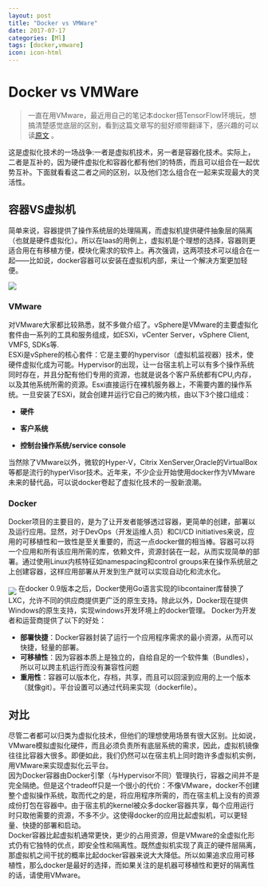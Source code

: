 ```yaml
---
layout: post
title: "Docker vs VMWare"
date: 2017-07-17
categories: [Ml]
tags: [docker,vmware]
icon: icon-html
---
```

# Docker vs VMWare

> 一直在用VMware，最近用自己的笔记本docker搭TensorFlow环境玩，想搞清楚感觉底层的区别，看到这篇文章写的挺好顺带翻译下，感兴趣的可以读[原文](https://www.upguard.com/articles/docker-vs.-vmware-how-do-they-stack-up) 。

这是虚拟化技术的一场战争:一者是虚拟机技术，另一者是容器化技术。实际上，二者是互补的，因为硬件虚拟化和容器化都有他们的特质，而且可以组合在一起优势互补。下面就看看这二者之间的区别，以及他们怎么组合在一起来实现最大的灵活性。
## 容器VS虚拟机
简单来说，容器提供了操作系统层的处理隔离，而虚拟机提供硬件抽象层的隔离（也就是硬件虚拟化）。所以在Iaas的用例上，虚拟机是个理想的选择，容器则更适合用在有移植方便，模块化需求的软件上。再次强调，这两项技术可以组合在一起——比如说，docker容器可以安装在虚拟机内部，来让一个解决方案更加轻便。  

<img src="{{ site.img_path }}/docker/containers-blog.png">

### VMware
对VMware大家都比较熟悉，就不多做介绍了。vSphere是VMware的主要虚拟化套件由一系列的工具和服务组成，如ESXi，vCenter Server，vSphere Client, VMFS, SDKs等.  
ESXi是vSphere的核心套件：它是主要的hypervisor（虚拟机监视器）技术，使硬件虚拟化成为可能。Hypervisor的出现，让一台宿主机上可以有多个操作系统同时存在，并且分配有他们专用的资源，也就是说各个客户系统都有CPU,内存，以及其他系统所需的资源。Esxi直接运行在裸机服务器上，不需要内置的操作系统。一旦安装了ESXi，就会创建并运行它自己的微内核，由以下3个接口组成：

- **硬件**

- **客户系统**

- **控制台操作系统/service console**



当然除了VMware以外，微软的Hyper-V，Citrix XenServer,Oracle的VirtualBox等都是流行的hyperVisor技术。近年来，不少企业开始使用docker作为VMware未来的替代品，可以说docker卷起了虚拟化技术的一股新浪潮。

### Docker
Docker项目的主要目的，是为了让开发者能够透过容器，更简单的创建，部署以及运行应用。显然，对于DevOps（开发运维人员）和CI/CD initiatives来说，应用的可移植性和一致性是至关重要的，而这一点docker做的相当棒。容器可以将一个应用和所有该应用所需的库，依赖文件，资源封装在一起，从而实现简单的部署。通过使用Linux内核特征如namespacing和control groups来在操作系统层之上创建容器，这样应用部署从开发到生产就可以实现自动化和流水化。  

<img src="{{ site.img_path }}/docker/docker-lxc.png" align="middle">
在docker 0.9版本之后，Docker使用Go语言实现的libcontainer库替换了LXC，允许不同的供应商提供更广泛的原生支持。除此以外，Docker现在提供Windows的原生支持，实现windows开发环境上的docker管理。  
Docker为开发者和运营商提供了以下的好处：

- **部署快捷**：Docker容器封装了运行一个应用程序需求的最小资源，从而可以快捷，轻量的部署。
- **可移植性**：因为容器本质上是独立的，自给自足的一个软件集（Bundles），所以可以跨主机运行而没有兼容性问题
- **重用性**：容器可以版本化，存档，共享，而且可以回滚到应用的上一个版本（就像git）。平台设置可以通过代码来实现（dockerfile）。

## 对比
尽管二者都可以归类为虚拟化技术，但他们的理想使用场景有很大区别。比如说，VMware模拟虚拟化硬件，而且必须负责所有底层系统的需求，因此，虚拟机镜像往往比容器大很多。即便如此，我们仍然可以在宿主机上同时跑许多虚拟机实例，用VMware来实现虚拟化云平台。  
因为Docker容器由Docker引擎（与Hypervisor不同）管理执行，容器之间并不是完全隔绝。但是这个tradeoff只是一个很小的代价：不像VMware，docker不创建整个虚拟操作系统，取而代之的是，将应用程序所需的，而在宿主机上没有的资源成份打包在容器中。由于宿主机的kernel被众多docker容器共享，每个应用运行时只取他需要的资源，不多不少。这使得docker的应用比起虚拟机，可以更轻量、快捷的部署和启动。  
Docker容器比起虚拟机通常更快，更少的占用资源，但是VMware的全虚拟化形式仍有它独特的优点，即安全性和隔离性。既然虚拟机实现了真正的硬件层隔离，那虚拟机之间干扰的概率比起docker容器来说大大降低。所以如果追求应用可移植性，那么docker是最好的选择，而如果关注的是机器可移植性和更好的隔离性的话，请使用VMware。

